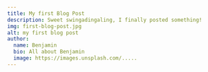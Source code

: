 ```yaml
---
title: My first Blog Post
description: Sweet swingadingaling, I finally posted something!
img: first-blog-post.jpg
alt: my first blog post
author:
  name: Benjamin
  bio: All about Benjamin
  image: https://images.unsplash.com/.....
---
```



<info-box>
  <template #info-box>
    Lorem ipsum dolor sit amet consectetur adipisicing elit. Fuga repudiandae animi, nisi beatae nam quisquam laboriosam nemo totam provident eligendi excepturi culpa nesciunt soluta veniam, natus magni delectus dolorem exercitationem pariatur omnis tenetur illum ad libero quibusdam? Quasi, deleniti accusamus voluptates ab a sapiente non pariatur expedita placeat nobis id!
  </template>
</info-box>


